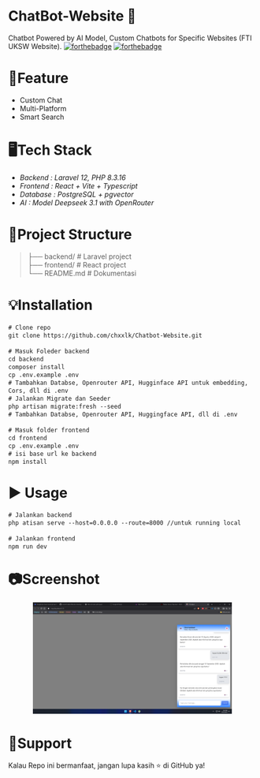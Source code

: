 # ChatBot-Website 🚀
Chatbot Powered by AI Model, Custom Chatbots for Specific Websites (FTI UKSW Website).
[![forthebadge](https://forthebadge.com/images/badges/made-with-react.svg)](https://react.dev/)
[![forthebadge](https://forthebadge.com/images/badges/made-with-php.svg)](https://www.php.net/)
# 📌Feature
* Custom Chat
* Multi-Platform
* Smart Search
# 🖥️Tech Stack
* *Backend  : Laravel 12, PHP 8.3.16*
* *Frontend : React + Vite + Typescript*
* *Database : PostgreSQL + pgvector*
* *AI        : Model Deepseek 3.1 with OpenRouter*
# 📂Project Structure
>├── backend/        # Laravel project </br>
>├── frontend/       # React project </br>
>└── README.md       # Dokumentasi</br>
# 💡Installation
```
# Clone repo
git clone https://github.com/chxxlk/Chatbot-Website.git

# Masuk Foleder backend
cd backend
composer install
cp .env.example .env
# Tambahkan Databse, Openrouter API, Hugginface API untuk embedding, Cors, dll di .env
# Jalankan Migrate dan Seeder
php artisan migrate:fresh --seed
# Tambahkan Databse, Openrouter API, Huggingface API, dll di .env

# Masuk folder frontend
cd frontend
cp .env.example .env
# isi base url ke backend
npm install
```

# ▶️ Usage
```
# Jalankan backend
php atisan serve --host=0.0.0.0 --route=8000 //untuk running local

# Jalankan frontend
npm run dev
```
# 📷Screenshot
<p align="center"> <img src="img/screenshot_4.png" alt="screenshot" width="80%"/> </p>

# 🌟Support
Kalau Repo ini bermanfaat, jangan lupa kasih ⭐ di GitHub ya!
